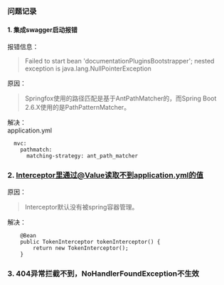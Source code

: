 ### 问题记录
#### 1. 集成swagger启动报错
报错信息：  
>Failed to start bean 'documentationPluginsBootstrapper'; nested exception is java.lang.NullPointerException

原因： 
>Springfox使用的路径匹配是基于AntPathMatcher的，而Spring Boot 2.6.X使用的是PathPatternMatcher。  

解决：  
application.yml
```
  mvc:
    pathmatch:
      matching-strategy: ant_path_matcher
```

### 2. Interceptor里通过@Value读取不到application.yml的值

原因： 
>Interceptor默认没有被spring容器管理。

解决：
```
    @Bean
    public TokenInterceptor tokenInterceptor() {
        return new TokenInterceptor();
    }
```

### 3. 404异常拦截不到，NoHandlerFoundException不生效